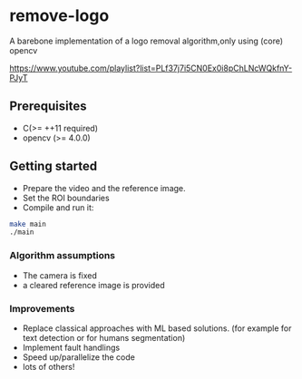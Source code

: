# remove-logo
A barebone implementation of a logo removal algorithm,only using (core) opencv

https://www.youtube.com/playlist?list=PLf37j7i5CN0Ex0i8pChLNcWQkfnY-PJyT


## Prerequisites
- C(>= ++11 required)
- opencv (>= 4.0.0)

## Getting started
- Prepare the video and the reference image.
- Set the ROI boundaries
- Compile and run it:
```bash
make main
./main
```

### Algorithm assumptions
- The camera is fixed
- a cleared reference image is provided

### Improvements
- Replace classical approaches with ML based solutions. (for example for text detection or for humans segmentation)
- Implement fault handlings
- Speed up/parallelize the code
- lots of others!

